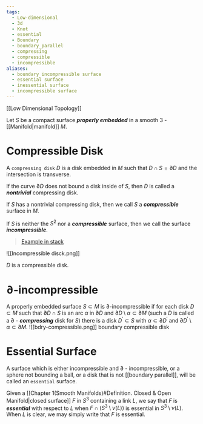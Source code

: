 ```yaml
---
tags:
  - Low-dimensional
  - 3d
  - Knot
  - essential
  - Boundary
  - boundary_parallel
  - compressing
  - compressible
  - incompressible
aliases:
  - boundary incompressible surface
  - essential surface
  - inessential surface
  - incompressible surface
---
```

[[Low Dimensional Topology]]

Let $S$ be a compact surface ***properly embedded*** in a smooth 3 - [[Manifold|manifold]] $M$.
# Compressible Disk
A `compressing disk` $D$ is a disk embedded in $M$ such that $D \cap S = \partial D$ and the intersection is transverse.

If the curve $\partial D$ does not bound a disk inside of $S$, then $D$ is called a ***nontrivial*** compressing disk.

If $S$ has a nontrivial compressing disk, then we call $S$ a ***compressible*** surface in $M$.

If $S$ is neither the $S^{2}$ nor a ***compressible*** surface, then we call the surface ***incompressible***. 

>[Example in stack](https://math.stackexchange.com/questions/4489293/how-to-visualize-a-compressible-surface-in-3-manifold-m)


![[Incompressible disck.png]]

$D$ is a compressible disk.
# $\partial$-incompressible
A properly embedded surface $S\subset M$ is $\partial$-incompressible if for each disk $D \subset M$ such that $\partial D \cap S$ is an arc $\alpha$ in $\partial D$ and $\partial D \setminus \alpha \subset \partial M$ (such a $D$ is called a $\partial$ - ***compressing*** disk for $S$) there is a disk $D^{\prime} \subset S$ with $\alpha \subset \partial D^{\prime}$ and $\partial D^{\prime} \setminus \alpha \subset \partial M$.
![[bdry-compressible.png]]
boundary compressible disk

# Essential Surface
A surface which is either incompressible and $\partial$ - incompressible, or a sphere not bounding a ball, or a disk that is not [[boundary parallel]], will be called an `essential` surface.


Given a [[Chapter 1(Smooth Manifolds)#Definition. Closed & Open Manifold|closed surface]] $F$ in $S^{3}$ containing a link $L$, we say that $F$ is ***essential*** with respect to $L$ when $F \cap \left(S^{3}\setminus \nu\left(L\right)\right)$ is essential in $S^{3}\setminus \nu\left(L\right)$. When $L$ is clear, we may simply write that $F$ is essential.


